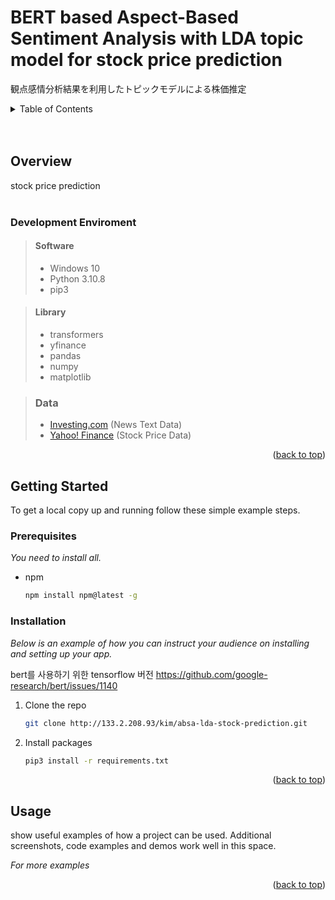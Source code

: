 <div id="top"></div>

# BERT based Aspect-Based Sentiment Analysis with LDA topic model for stock price prediction

観点感情分析結果を利用したトピックモデルによる株価推定

<!-- TABLE OF CONTENTS -->
<details>
  <summary>Table of Contents</summary>
  <ol>
    <li>
      <a href="#overview">Overview</a>
      <ul>
        <li><a href="#development-enviroment">Development Enviroment</a></li>
        <li><a href="#data">Data</a></li>
      </ul>
    </li>
    <li>
      <a href="#getting-started">Getting Started</a>
      <ul>
        <li><a href="#prerequisites">Prerequisites</a></li>
        <li><a href="#installation">Installation</a></li>
      </ul>
    </li>
  </ol>
</details>
</br>
</br>

## Overview

stock price prediction
&nbsp;
</br>
</br>

### Development Enviroment

> #### Software
>
> - Windows 10
> - Python 3.10.8
> - pip3

> #### Library
>
> - transformers
> - yfinance
> - pandas
> - numpy
> - matplotlib
>   &nbsp;

> ### Data
>
> - [Investing.com](https://www.investing.com/) (News Text Data)
> - [Yahoo! Finance](https://finance.yahoo.com/) (Stock Price Data)

<p align="right">(<a href="#top">back to top</a>)</p>

<!-- GETTING STARTED -->

## Getting Started

To get a local copy up and running follow these simple example steps.

### Prerequisites

_You need to install all._

- npm
  ```sh
  npm install npm@latest -g
  ```

### Installation

_Below is an example of how you can instruct your audience on installing and setting up your app._

bert를 사용하기 위한 tensorflow 버전
https://github.com/google-research/bert/issues/1140

1. Clone the repo
   ```sh
   git clone http://133.2.208.93/kim/absa-lda-stock-prediction.git
   ```
2. Install packages
   ```sh
   pip3 install -r requirements.txt
   ```

<p align="right">(<a href="#top">back to top</a>)</p>

<!-- USAGE EXAMPLES -->

## Usage

show useful examples of how a project can be used. Additional screenshots, code examples and demos work well in this space.

_For more examples_

<p align="right">(<a href="#top">back to top</a>)</p>
